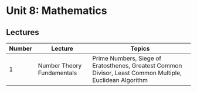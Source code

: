 # Unit 8: Mathematics

## Lectures
| Number     | Lecture | Topics
| ----------- | ----------- |---------
| 1      | Number Theory Fundamentals | Prime Numbers, Siege of Eratosthenes, Greatest Common Divisor, Least Common Multiple, Euclidean Algorithm
